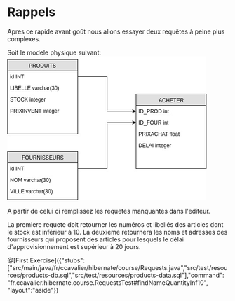 # Rappels

Apres ce rapide avant goût nous allons essayer deux requêtes à peine plus complexes.

Soit le modele physique suivant:
![Modele](https://github.com/CCavalier/orm-epsi/blob/master/course/PRODUITS-FOURNISSEURS.jpg?raw=true)

A partir de celui ci remplissez les requetes manquantes dans l'editeur.

La premiere requete doit retourner les numéros et libellés des articles dont le stock est inférieur à 10.
La deuxieme retournera les noms et adresses des fournisseurs qui proposent des articles
pour lesquels le délai d'approvisionnement est supérieur à 20 jours.


@[First Exercise]({"stubs": ["src/main/java/fr/ccavalier/hibernate/course/Requests.java","src/test/resources/products-db.sql","src/test/resources/products-data.sql"],"command": "fr.ccavalier.hibernate.course.RequestsTest#findNameQuantityInf10", "layout":"aside"})
